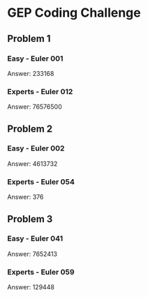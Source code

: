 # GEP Coding Challenge

## Problem 1

### Easy - Euler 001
Answer: 233168

### Experts - Euler 012
Answer: 76576500

## Problem 2

### Easy - Euler 002
Answer: 4613732

### Experts - Euler 054
Answer: 376

## Problem 3

### Easy - Euler 041
Answer: 7652413

### Experts - Euler 059
Answer: 129448